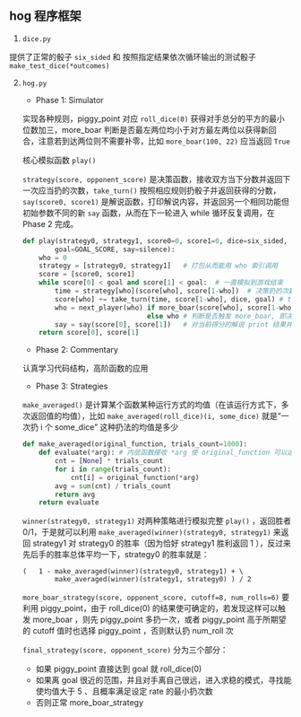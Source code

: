 ## hog 程序框架

1. `dice.py`

提供了正常的骰子 `six_sided` 和 按照指定结果依次循环输出的测试骰子 `make_test_dice(*outcomes)`

2. `hog.py`

    * Phase 1: Simulator

    实现各种规则，piggy_point 对应 `roll_dice(0)` 获得对手总分的平方的最小位数加三，more_boar 判断是否最左两位均小于对方最左两位以获得新回合，注意若到达两位则不需要补零，比如 `more_boar(100, 22)` 应当返回 `True`

    核心模拟函数 `play()`
    
    `strategy(score, opponent_score)` 是决策函数，接收双方当下分数并返回下一次应当扔的次数，`take_turn()` 按照相应规则扔骰子并返回获得的分数，`say(score0, score1)` 是解说函数，打印解说内容，并返回另一个相同功能但初始参数不同的新 `say` 函数，从而在下一轮进入 while 循环反复调用，在 Phase 2 完成。
    ```python
    def play(strategy0, strategy1, score0=0, score1=0, dice=six_sided, \
            goal=GOAL_SCORE, say=silence):
        who = 0
        strategy = [strategy0, strategy1]   # 打包从而能用 who 索引调用
        score = [score0, score1]
        while score[0] < goal and score[1] < goal:  # 一直模拟到游戏结束
            time = strategy[who](score[who], score[1-who])  # 决策扔的次数
            score[who] += take_turn(time, score[1-who], dice, goal) # take_turn执行扔的次数
            who = next_player(who) if more_boar(score[who], score[1-who]) == False \
                                   else who # 判断是否触发 more_boar, 即决定 who 的下一轮赋值
            say = say(score[0], score[1])   # 对当前得分的解说 print 结果并返回另一个 say 函数
        return score[0], score[1]
    ```

    * Phase 2: Commentary

    认真学习代码结构，高阶函数的应用

    * Phase 3: Strategies

    `make_averaged()` 是计算某个函数某种运行方式的均值（在该运行方式下，多次返回值的均值），比如 `make_averaged(roll_dice)(i, some_dice)` 就是“一次扔 i 个 some_dice” 这种扔法的均值是多少
    ```python
    def make_averaged(original_function, trials_count=1000):
        def evaluate(*arg): # 内层函数接收 *arg 使 original_function 可以运行
            cnt = [None] * trials_count
            for i in range(trials_count):
                cnt[i] = original_function(*arg)
            avg = sum(cnt) / trials_count
            return avg
        return evaluate
    ```

    `winner(strategy0, strategy1)` 对两种策略进行模拟完整 `play()` ，返回胜者 0/1，于是就可以利用 `make_averaged(winner)(strategy0, strategy1)` 来返回 strategy1 对 strategy0 的胜率（因为恰好 strategy1 胜利返回 1 ），反过来先后手的胜率总体平均一下，strategy0 的胜率就是：
    ```
    (   1 - make_averaged(winner)(strategy0, strategy1) + \
            make_averaged(winner)(strategy1, strategy0) ) / 2
    ```

    `more_boar_strategy(score, opponent_score, cutoff=8, num_rolls=6)` 要利用 piggy_point，由于 roll_dice(0) 的结果使可确定的，若发现这样可以触发 more_boar ，则先 piggy_point 多扔一次，或者 piggy_point 高于所期望的 cutoff 值时也选择 piggy_point ，否则默认扔 num_roll 次

    `final_strategy(score, opponent_score)` 分为三个部分：
    * 如果 piggy_point 直接达到 goal 就 roll_dice(0)
    * 如果离 goal 很近的范围，并且对手离自己很远，进入求稳的模式，寻找能使均值大于 5 、且概率满足设定 rate 的最小扔次数
    * 否则正常 more_boar_strategy